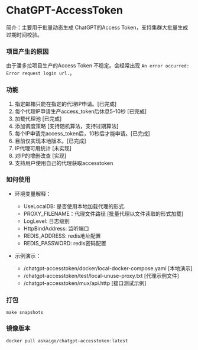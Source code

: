 # ChatGPT-AccessToken

简介：主要用于批量动态生成 ChatGPT的Access Token，支持集群大批量生成过期时间校验。


### 项目产生的原因

由于潘多拉项目生产的Access Token 不稳定。会经常出现 `An error occurred: Error request login url.`。

### 功能
1. 指定邮箱只能在指定的代理IP申请。[已完成]
2. 每个代理IP申请生产access_token后休息5-10秒 [已完成]
3. 加载代理池 [已完成]
4. 添加调度策略 [支持随机算法，支持过期算法]
5. 每个IP申请完access_token后，10秒后才能申请。[已完成]
6. 目前仅实现本地版本。[已完成]
7. IP代理可用统计 [未实现]
8. 对IP的增删改查 [实现]
9. 支持用户使用自己的代理获取accesstoken

### 如何使用

- 环境变量解释：
    - UseLocalDB: 是否使用本地加载代理的形式. 
    - PROXY_FILENAME：代理文件路径 [批量代理以文件读取的形式加载]
    - LogLevel: 日志级别
    - HttpBindAddress: 监听端口
    - REDIS_ADDRESS: redis地址配置
    - REDIS_PASSWORD: redis密码配置

- 示例演示：
   - /chatgpt-accesstoken/docker/local-docker-compose.yaml [本地演示]
   - /chatgpt-accesstoken/test/local-unuse-proxy.txt [代理示例文件]
   - /chatgpt-accesstoken/mux/api.http [接口测试示例]


### 打包

```shell
make snapshots
```

### 镜像版本

```shell
docker pull askaigo/chatgpt-accesstoken:latest 
```